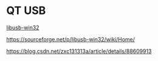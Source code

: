 QT USB
=====


[](https://blog.csdn.net/peixiuhui/article/details/76723443)


[libusb-win32](https://sourceforge.net/projects/libusb-win32/)

https://sourceforge.net/p/libusb-win32/wiki/Home/


https://blog.csdn.net/zxc131313a/article/details/88609913
